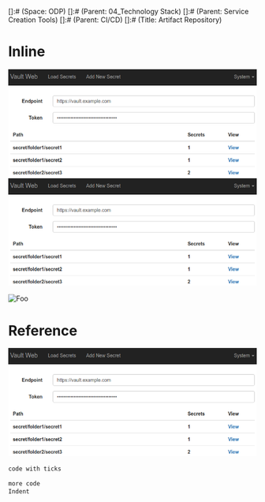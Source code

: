 []:# (Space: ODP)
[]:# (Parent: 04_Technology Stack)
[]:# (Parent: Service Creation Tools)
[]:# (Parent: CI/CD)
[]:# (Title: Artifact Repository)

# Inline
![inline](image.png "Inline Image")
![inline](image.png)

![Foo](http://www.google.com.au/images/nav_logo7.png)

# Reference
![reference][image]

[image]: image.png 

```
code with ticks
```
    more code
    Indent
